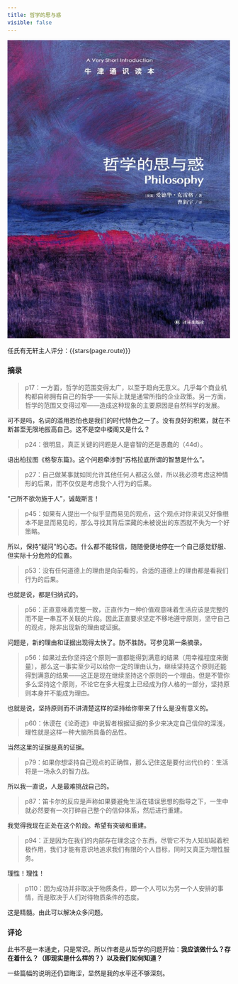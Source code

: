 ```yaml
---
title: 哲学的思与惑
visible: false
---
```


![](./005.jpg)

任氏有无轩主人评分：{{stars(page.route)}}

### 摘录

>p17：一方面，哲学的范围变得太广，以至于趋向无意义。几乎每个商业机构都自称拥有自己的哲学——实际上就是通常所指的企业政策。另一方面，哲学的范围又变得过窄——造成这种现象的主要原因是自然科学的发展。

可不是吗，名词的滥用恐怕也是我们的时代特色之一了。没有良好的积累，就在不断甚至无限地拔高自己。这不是空中楼阁又是什么？


>p24：很明显，真正关键的问题是人是睿智的还是愚蠢的（44d）。

语出柏拉图《格黎东篇》。这个问题牵涉到“苏格拉底所谓的智慧是什么”。

>p27：自己做某事就如同允许其他任何人都这么做，所以我必须考虑这种情形的后果，而不仅仅是考虑我个人行为的后果。

“己所不欲勿施于人”，诚哉斯言！

>p45：如果有人提出一个似乎显而易见的观点，这个观点对你来说又好像根本不是显而易见的，那么寻找其背后深藏的未被说出的东西就不失为一个好策略。

所以，保持“疑问”的心态。什么都不能轻信，随随便便地停在一个自己感觉舒服、但实际十分危险的位置。

>p53：没有任何道德上的理由是向前看的，合适的道德上的理由都是看我们行为的后果。

也就是说，都是归纳式的。

>p56：正直意味着完整一致，正直作为一种价值观意味着生活应该是完整的而不是一串互不关联的片段。因此正直要求坚定不移地遵守原则，坚守自己的观点，除非出现新的理由或证据。

问题是，新的理由和证据出现得太快了。防不胜防。可参见第一条摘录。

>p56：如果过去你坚持这个原则一直都能得到满意的结果（用幸福程度来衡量），那么这一事实至少可以给你一定的理由认为，继续坚持这个原则还能得到满意的结果——这正是现在继续坚持这个原则的一个理由。但是不管你多么坚持这个原则，不论它在多大程度上已经成为你人格的一部分，坚持原则本身并不能成为理由。

也就是说，坚持原则而不讲清楚这样的坚持给你带来了什么是没有意义的。

>p60：休谟在《论奇迹》中说智者根据证据的多少来决定自己信仰的深浅，理性就是这样一种大脑所具备的品性。

当然这里的证据是真的证据。

>p79：如果你想坚持自己观点的正确性，那么记住这是要付出代价的：生活将是一场永久的智力战。

所以我一直说，人是最难挑战自己的。

>p87：笛卡尔的反应是声称如果要避免生活在错误思想的指导之下，一生中就必然要有一次打碎自己整个的信仰体系，然后进行重建。

我觉得我现在正处在这个阶段。希望有突破和重建。

>p94：正是因为在我们的内部存在理念这个东西，尽管它不为人知却起着积极作用，我们才能有意识地追求我们有限的个人目标，同时又真正为理性服务。

理性！理性！

>p110：因为成功并非取决于物质条件，即一个人可以为另一个人安排的事情，而是取决于人们对待物质条件的态度。

这是精髓。由此可以解决众多问题。

### 评论

此书不是一本通史，只是常识。所以作者是从哲学的问题开始：**我应该做什么？存在着什么？（即现实是什么样的？）以及我们如何知道？**

一些篇幅的说明还仍显晦涩，显然是我的水平还不够深刻。




